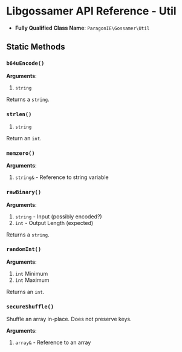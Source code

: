# Libgossamer API Reference - Util

* **Fully Qualified Class Name**: `ParagonIE\Gossamer\Util`

## Static Methods

### `b64uEncode()`

**Arguments**:

1. `string`

Returns a `string`.

### `strlen()`

1. `string`

Return an `int`.

### `memzero()`

**Arguments**:

1. `string&` - Reference to string variable

### `rawBinary()`

**Arguments**:

1. `string` - Input (possibly encoded?)
2. `int` - Output Length (expected)

Returns a `string`.

### `randomInt()`

**Arguments**:

1. `int` Minimum
2. `int` Maximum

Returns an `int`.

### `secureShuffle()`

Shuffle an array in-place. Does not preserve keys.

**Arguments**:

1. `array&` - Reference to an array
